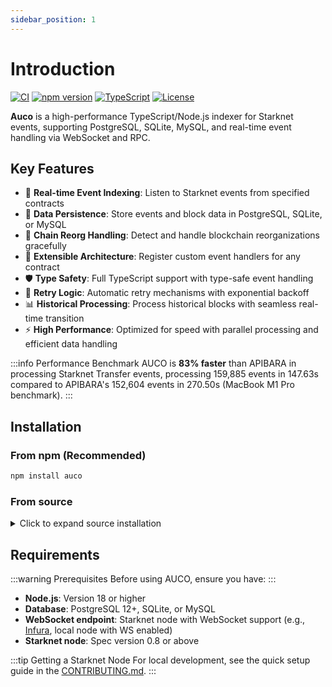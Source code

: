 ```yaml
---
sidebar_position: 1
---
```


# Introduction

[![CI](https://github.com/Quantum3-Labs/auco/actions/workflows/ci.yaml/badge.svg)](https://github.com/Quantum3-Labs/auco/actions/workflows/ci.yaml)
[![npm version](https://badge.fury.io/js/auco.svg)](https://badge.fury.io/js/auco)
[![TypeScript](https://img.shields.io/badge/TypeScript-5.0-blue.svg)](https://www.typescriptlang.org/)
[![License](https://img.shields.io/badge/License-MIT-green.svg)](LICENSE)

**Auco** is a high-performance TypeScript/Node.js indexer for Starknet events, supporting PostgreSQL, SQLite, MySQL, and real-time event handling via WebSocket and RPC.

## Key Features

- 🔄 **Real-time Event Indexing**: Listen to Starknet events from specified contracts
- 💾 **Data Persistence**: Store events and block data in PostgreSQL, SQLite, or MySQL
- 🔄 **Chain Reorg Handling**: Detect and handle blockchain reorganizations gracefully
- 🔌 **Extensible Architecture**: Register custom event handlers for any contract
- 🛡️ **Type Safety**: Full TypeScript support with type-safe event handling
- 🔄 **Retry Logic**: Automatic retry mechanisms with exponential backoff
- 📊 **Historical Processing**: Process historical blocks with seamless real-time transition
- ⚡ **High Performance**: Optimized for speed with parallel processing and efficient data handling

:::info Performance Benchmark
AUCO is **83% faster** than APIBARA in processing Starknet Transfer events, processing 159,885 events in 147.63s compared to APIBARA's 152,604 events in 270.50s (MacBook M1 Pro benchmark).
:::

## Installation

### From npm (Recommended)

```bash
npm install auco
```

### From source

<details>
<summary>Click to expand source installation</summary>

```bash
git clone https://github.com/Quantum3-Labs/auco.git
cd auco
npm install
npm run build
```

</details>

## Requirements

:::warning Prerequisites
Before using AUCO, ensure you have:
:::

- **Node.js**: Version 18 or higher
- **Database**: PostgreSQL 12+, SQLite, or MySQL
- **WebSocket endpoint**: Starknet node with WebSocket support (e.g., [Infura](https://infura.io/), local node with WS enabled)
- **Starknet node**: Spec version 0.8 or above

:::tip Getting a Starknet Node
For local development, see the quick setup guide in the [CONTRIBUTING.md](https://github.com/Quantum3-Labs/auco/blob/main/CONTRIBUTING.md#prerequisites).
:::
